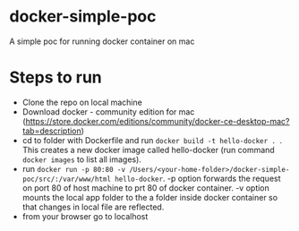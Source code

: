 # docker-simple-poc
A simple poc for running docker container on mac

# Steps to run
- Clone the repo on local machine
- Download docker - community edition for mac (https://store.docker.com/editions/community/docker-ce-desktop-mac?tab=description)
- cd to folder with Dockerfile and run  ```docker build -t hello-docker . ```. This creates a new docker image called hello-docker (run command ```docker images``` to list all images).
- run ```docker run -p 80:80 -v /Users/<your-home-folder>/docker-simple-poc/src/:/var/www/html hello-docker```. -p option forwards the request on port 80 of host machine to prt 80 of docker container. -v option mounts the local app folder to the a folder inside docker container so that changes in local file are reflected.
- from your browser go to localhost
